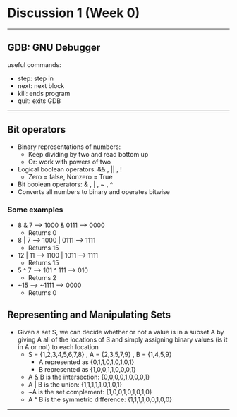 # Discussion 1 (Week 0)
---
## GDB: GNU Debugger

useful commands:
  - step: step in
  - next: next block
  - kill: ends program
  - quit: exits GDB

---
## Bit operators
- Binary representations of numbers:
  - Keep dividing by two and read bottom up
  - Or: work with powers of two
- Logical boolean operators: && , || , !
  - Zero = false, Nonzero = True
- Bit boolean operators: & , | , ~ , ^
- Converts all numbers to binary and operates bitwise

### Some examples
- 8 & 7 --> 1000 & 0111 --> 0000
  - Returns 0
- 8 | 7 --> 1000 | 0111 --> 1111
  - Returns 15
- 12 | 11 --> 1100 | 1011 --> 1111
  - Returns 15
- 5 ^ 7 --> 101 ^ 111 --> 010
  - Returns 2
- ~15 --> ~1111 --> 0000
  - Returns 0

## Representing and Manipulating Sets
- Given a set S, we can decide whether or not a value is in a subset A by giving A all of the locations of S and simply assigning binary values (is it in A or not) to each location
  - S = {1,2,3,4,5,6,7,8} , A = {2,3,5,7,9} , B = {1,4,5,9}
    - A represented as {0,1,1,0,1,0,1,0,1}
    - B represented as {1,0,0,1,1,0,0,0,1}
  - A & B is the intersection: {0,0,0,0,1,0,0,0,1}
  - A | B is the union: {1,1,1,1,1,0,1,0,1}
  - ~A is the set complement: {1,0,0,1,0,1,0,1,0}
  - A ^ B is the symmetric difference: {1,1,1,1,0,0,1,0,0}
---
